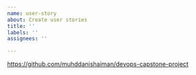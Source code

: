 ```yaml
---
name: user-story
about: Create user stories
title: ''
labels: ''
assignees: ''

---
```


https://github.com/muhddanishaiman/devops-capstone-project
